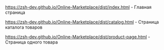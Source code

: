 https://zsh-dev.github.io/Online-Marketplace/dist/index.html - Главная страница

https://zsh-dev.github.io/Online-Marketplace/dist/catalog.html - Страница каталога товаров

https://zsh-dev.github.io/Online-Marketplace/dist/product-page.html - Страница одного товара
